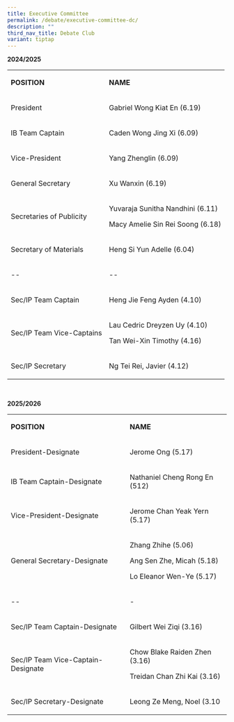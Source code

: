 ```yaml
---
title: Executive Committee
permalink: /debate/executive-committee-dc/
description: ""
third_nav_title: Debate Club
variant: tiptap
---
```

<p><strong>2024/2025</strong>
</p>
<table style="minWidth: 50px">
<colgroup>
<col>
<col>
</colgroup>
<tbody>
<tr>
<td rowspan="1" colspan="1">
<p><strong>POSITION</strong>
</p>
</td>
<td rowspan="1" colspan="1">
<p><strong>NAME</strong>
</p>
</td>
</tr>
<tr>
<td rowspan="1" colspan="1">
<p>President</p>
</td>
<td rowspan="1" colspan="1">
<p>Gabriel Wong Kiat En (6.19)</p>
</td>
</tr>
<tr>
<td rowspan="1" colspan="1">
<p>IB Team Captain</p>
</td>
<td rowspan="1" colspan="1">
<p>Caden Wong Jing Xi (6.09)</p>
</td>
</tr>
<tr>
<td rowspan="1" colspan="1">
<p>Vice-President</p>
</td>
<td rowspan="1" colspan="1">
<p>Yang Zhenglin (6.09)</p>
</td>
</tr>
<tr>
<td rowspan="1" colspan="1">
<p>General Secretary</p>
</td>
<td rowspan="1" colspan="1">
<p>Xu Wanxin (6.19)</p>
</td>
</tr>
<tr>
<td rowspan="1" colspan="1">
<p>Secretaries of Publicity</p>
</td>
<td rowspan="1" colspan="1">
<p>Yuvaraja Sunitha Nandhini (6.11)</p>
<p>Macy Amelie Sin Rei Soong (6.18)</p>
</td>
</tr>
<tr>
<td rowspan="1" colspan="1">
<p>Secretary of Materials</p>
</td>
<td rowspan="1" colspan="1">
<p>Heng Si Yun Adelle (6.04)</p>
</td>
</tr>
<tr>
<td rowspan="1" colspan="1">
<p>--</p>
</td>
<td rowspan="1" colspan="1">
<p>--</p>
</td>
</tr>
<tr>
<td rowspan="1" colspan="1">
<p>Sec/IP Team Captain</p>
</td>
<td rowspan="1" colspan="1">
<p>Heng Jie Feng Ayden (4.10)</p>
</td>
</tr>
<tr>
<td rowspan="1" colspan="1">
<p>Sec/IP Team Vice-Captains</p>
</td>
<td rowspan="1" colspan="1">
<p>Lau Cedric Dreyzen Uy (4.10)</p>
<p>Tan Wei-Xin Timothy (4.16)</p>
</td>
</tr>
<tr>
<td rowspan="1" colspan="1">
<p>Sec/IP Secretary</p>
</td>
<td rowspan="1" colspan="1">
<p>Ng Tei Rei, Javier (4.12)</p>
</td>
</tr>
</tbody>
</table>
<p>&nbsp;</p>
<p><strong>2025/2026</strong>
</p>
<table style="minWidth: 50px">
<colgroup>
<col>
<col>
</colgroup>
<tbody>
<tr>
<td rowspan="1" colspan="1">
<p><strong>POSITION</strong>
</p>
</td>
<td rowspan="1" colspan="1">
<p><strong>NAME</strong>
</p>
</td>
</tr>
<tr>
<td rowspan="1" colspan="1">
<p>President-Designate</p>
</td>
<td rowspan="1" colspan="1">
<p>Jerome Ong (5.17)</p>
</td>
</tr>
<tr>
<td rowspan="1" colspan="1">
<p>IB Team Captain-Designate</p>
</td>
<td rowspan="1" colspan="1">
<p>Nathaniel Cheng Rong En (512)</p>
</td>
</tr>
<tr>
<td rowspan="1" colspan="1">
<p>Vice-President-Designate</p>
</td>
<td rowspan="1" colspan="1">
<p>Jerome Chan Yeak Yern (5.17)</p>
</td>
</tr>
<tr>
<td rowspan="1" colspan="1">
<p>General Secretary-Designate</p>
</td>
<td rowspan="1" colspan="1">
<p>Zhang Zhihe (5.06)</p>
<p>Ang Sen Zhe, Micah (5.18)</p>
<p>Lo Eleanor Wen-Ye (5.17)</p>
</td>
</tr>
<tr>
<td rowspan="1" colspan="1">
<p>--</p>
</td>
<td rowspan="1" colspan="1">
<p>-</p>
</td>
</tr>
<tr>
<td rowspan="1" colspan="1">
<p>Sec/IP Team Captain-Designate</p>
</td>
<td rowspan="1" colspan="1">
<p>Gilbert Wei Ziqi (3.16)</p>
</td>
</tr>
<tr>
<td rowspan="1" colspan="1">
<p>Sec/IP Team Vice-Captain-Designate</p>
</td>
<td rowspan="1" colspan="1">
<p>Chow Blake Raiden Zhen (3.16)</p>
<p>Treidan Chan Zhi Kai (3.16)</p>
</td>
</tr>
<tr>
<td rowspan="1" colspan="1">
<p>Sec/IP Secretary-Designate</p>
</td>
<td rowspan="1" colspan="1">
<p>Leong Ze Meng, Noel (3.10</p>
</td>
</tr>
</tbody>
</table>
<p>&nbsp;</p>
<p>&nbsp;</p>
<p></p>
